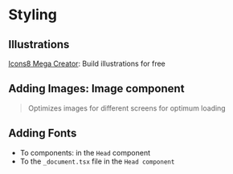 # Styling

## Illustrations

[Icons8 Mega Creator](https://icons8.com/mega-creator): Build illustrations for free

## Adding Images: Image component

> Optimizes images for different screens for optimum loading

## Adding Fonts

- To components: in the `Head` component
- To the `_document.tsx` file in the `Head component`

